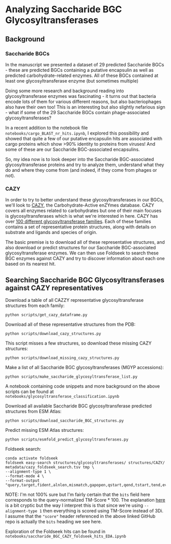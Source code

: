 # Analyzing Saccharide BGC Glycosyltransferases
## Background
### Saccharide BGCs
In the manuscript we presented a dataset of 29 predicted Saccharide BGCs - these are predicted BGCs containing a putative encapsulin as well as predicted carbohydrate-related enzymes. All of these BGCs contained at least one glycosyltransferase enzyme (but sometimes multiple)

Doing some more research and background reading into glycosyltransferase enzymes was fascinating - it turns out that bacteria encode lots of them for various different reasons, but also bacteriophages also have their own too! This is an interesting but also slightly nefarious sign - what if some of the 29 Saccharide BGCs contain phage-associated glycosyltransferases?

In a recent addition to the notebook file `notebooks/cargo_BLAST_nr_hits.ipynb`, I explored this possibility and showed that quite a few of our putative encapsulin hits are associated with cargo proteins which show >90% identity to proteins from viruses! And some of these are our Saccharide BGC-associated encapsulins.

So, my idea now is to look deeper into the Saccharide BGC-associated glycosyltransferase proteins and try to analyze them, understand what they do and where they come from (and indeed, if they come from phages or not).

### CAZY

In order to try to better understand these glycosyltransferases in our BGCs, we'll look to [CAZY](http://www.cazy.org/), the Carbohydrate-Active enZYmes database. CAZY covers all enzymes related to carbohydrates but one of their main focuses is glycosyltransferases which is what we're interested in here. CAZY has over [100 different glycosyltransferase families](http://www.cazy.org/GlycosylTransferases). Each of these families contains a set of representative protein structures, along with details on substrate and ligands and species of origin.

The basic premise is to download all of these representative structures, and also download or predict structures for our Saccharide BGC-associated glycosyltransferase enzymes. We can then use Foldseek to search these BGC enzymes against CAZY and try to discover information about each one based on its nearest hit.

## Searching Saccharide BGC Glycosyltransferases against CAZY representatives

Download a table of all CAZZY representative glycosyltransferase structures from each family:

    python scripts/get_cazy_dataframe.py

Download all of these representative structures from the PDB:

    python scripts/download_cazy_structures.py

This script misses a few structures, so download these missing CAZY structures:

    python scripts/download_missing_cazy_structures.py

Make a list of all Saccharide BGC glycosyltransferases (MGYP accessions):

    python scripts/make_saccharide_glycosyltransferase_list.py

A notebook containing code snippets and more background on the above scripts can be found at `notebooks/glycosyltransferase_classification.ipynb`

Download all available Saccharide BGC glycosyltransferase predicted structures from ESM Atlas:

    python scripts/download_saccharide_BGC_structures.py

Predict missing ESM Atlas structures:

    python scripts/esmfold_predict_glycosyltransferases.py

Foldseek search:

    conda activate foldseek
    foldseek easy-search structures/glycosyltransferases/ structures/CAZY/ metadata/cazy_foldseek_search.tsv tmp \
    --alignment-type 1 \
    --format-mode 4 \
    --format-output "query,target,fident,alnlen,mismatch,gapopen,qstart,qend,tstart,tend,evalue,bits,prob"

NOTE: I'm not 100% sure but I'm fairly certain that the `bits` field here corresponds to the query-normalized TM-Score * 100. The explanation [here](https://github.com/steineggerlab/foldseek?tab=readme-ov-file#alignment-mode) is a bit cryptic but the way I interpret this is that since we're using `--alignment-type 1` then everything is scored using TM-Score instead of 3Di. I assume that the `"score"` header referenced in the above linked GitHub repo is actually the `bits` heading we see here.

Exploration of the Foldseek hits can be found in `notebooks/saccharide_BGC_CAZY_foldseek_hits_EDA.ipynb`